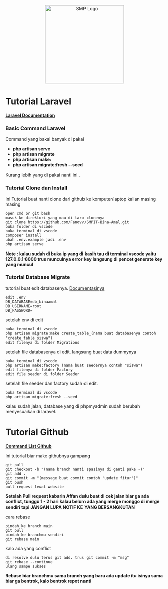<p align="center"><a href="https://www.binaamal.sch.id/" target="_blank"><img src="https://encrypted-tbn0.gstatic.com/images?q=tbn:ANd9GcQwW1TLFAzlq8aiOxyGdAf4MGkkXcfxMtmiHw&usqp=CAU" width="250" alt="SMP Logo"></a></p>

# Tutorial Laravel

**[Laravel Documentation](https://laravel.com/docs)**

### Basic Command Laravel

Command yang bakal banyak di pakai

- **php artisan serve**
- **php artisan migrate**
- **php artisan make:**
- **php artisan migrate:fresh --seed**

Kurang lebih yang di pakai nanti ini..

### Tutorial Clone dan Install

Ini Tutorial buat nanti clone dari github ke komputer/laptop kalian masing masing

    open cmd or git bash
    masuk ke direktori yang mau di taro clonenya
    git clone https://github.com/Fanovv/SMPIT-Bina-Amal.git
    buka folder di vscode
    buka terminal di vscode
    composer install
    ubah .env.example jadi .env
    php artisan serve

**Note : kalau sudah di buka ip yang di kasih tau di terminal vscode yaitu 127.0.0.1:8000 trus munculnya error key langsung di pencet generate key yang muncul**

### Tutorial Database Migrate

tutorial buat edit databasenya. [Documentasinya](https://laravel.com/docs/4.2/migrations)

    edit .env
    DB_DATABASE=db_binaamal
    DB_USERNAME=root
    DB_PASSWORD=

setelah env di edit

    buka terminal di vscode
    php artisan migrate:make create_table_(nama buat databasenya contoh "create_table_siswa")
    edit filenya di folder Migrations

setelah file databasenya di edit. langsung buat data dummynya

    buka terminal di vscode
    php artisan make:factory (nama buat seedernya contoh "siswa")
    edit filenya di folder Factory
    edit file seeder di folder Seeder

setelah file seeder dan factory sudah di edit.

    buka terminal di vscode
    php artisan migrate:fresh --seed

kalau sudah jalan, database yang di phpmyadmin sudah berubah menyesuaikan di laravel.

# Tutorial Github

**[Command List Github](https://github.com/joshnh/Git-Commands)**

Ini tutorial biar make githubnya gampang

    git pull
    git checkout -b "(nama branch nanti spasinya di ganti pake -)"
    git add .
    git commit -m "(message buat commit contoh 'update fitur')"
    git push
    pull request lewat website

**Setelah Pull request kabarin Affan dulu buat di cek jalan biar ga ada conflict, tunggu 1 - 2 hari kalau belum ada yang merge monggo di merge sendiri tapi JANGAN LUPA NOTIF KE YANG BERSANGKUTAN**

cara rebase

    pindah ke branch main
    git pull
    pindah ke branchmu sendiri
    git rebase main

kalo ada yang conflict

    di resolve dulu terus git add. trus git commit -m "msg"
    git rebase --continue
    ulang sampe sukses

**Rebase biar branchmu sama branch yang baru ada update itu isinya sama biar ga bentrok, kalo bentrok repot nanti**
